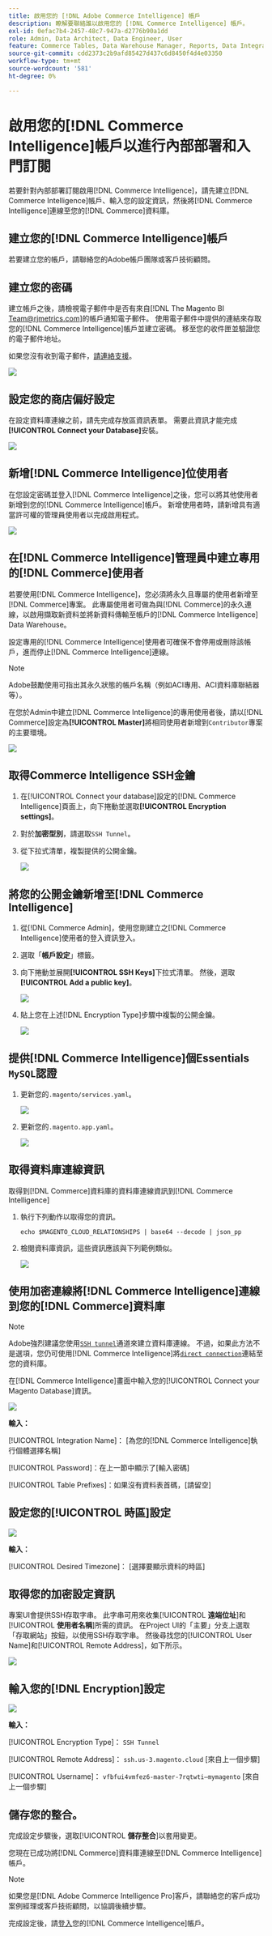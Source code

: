 ```yaml
---
title: 啟用您的 [!DNL Adobe Commerce Intelligence] 帳戶
description: 瞭解要聯絡誰以啟用您的 [!DNL Commerce Intelligence] 帳戶。
exl-id: 0efac7b4-2457-48c7-947a-d2776b90a1dd
role: Admin, Data Architect, Data Engineer, User
feature: Commerce Tables, Data Warehouse Manager, Reports, Data Integration
source-git-commit: cdd2373c2b9afd85427d437c6d8450f4d4e03350
workflow-type: tm+mt
source-wordcount: '581'
ht-degree: 0%

---
```


# 啟用您的[!DNL Commerce Intelligence]帳戶以進行內部部署和入門訂閱

若要針對內部部署訂閱啟用[!DNL Commerce Intelligence]，請先建立[!DNL Commerce Intelligence]帳戶、輸入您的設定資訊，然後將[!DNL Commerce Intelligence]連線至您的[!DNL Commerce]資料庫。<!-- For information about activation in `Cloud Starter` projects, see [Activating your [!DNL Commerce Intelligence] Account for `Cloud Starter` Subscriptions](../getting-started/cloud-activation.md).-->

## 建立您的[!DNL Commerce Intelligence]帳戶

若要建立您的帳戶，請聯絡您的Adobe帳戶團隊或客戶技術顧問。

## 建立您的密碼

建立帳戶之後，請檢視電子郵件中是否有來自[!DNL The Magento BI Team@rjmetrics.com]的帳戶通知電子郵件。 使用電子郵件中提供的連結來存取您的[!DNL Commerce Intelligence]帳戶並建立密碼。 移至您的收件匣並驗證您的電子郵件地址。

如果您沒有收到電子郵件，[請連絡支援](https://experienceleague.adobe.com/docs/commerce-knowledge-base/kb/troubleshooting/miscellaneous/mbi-service-policies.html?lang=en)。

![](../assets/create-account-4.png)

## 設定您的商店偏好設定

在設定資料庫連線之前，請先完成存放區資訊表單。 需要此資訊才能完成&#x200B;**[!UICONTROL Connect your Database]**&#x200B;安裝。

![](../assets/create-account-6.png)

## 新增[!DNL Commerce Intelligence]位使用者

在您設定密碼並登入[!DNL Commerce Intelligence]之後，您可以將其他使用者新增到您的[!DNL Commerce Intelligence]帳戶。 新增使用者時，請新增具有適當許可權的管理員使用者以完成啟用程式。

![](../assets/create-account-5.png)

## 在[!DNL Commerce Intelligence]管理員中建立專用的[!DNL Commerce]使用者

若要使用[!DNL Commerce Intelligence]，您必須將永久且專屬的使用者新增至[!DNL Commerce]專案。 此專屬使用者可做為與[!DNL Commerce]的永久連線，以啟用擷取新資料並將新資料傳輸至帳戶的[!DNL Commerce Intelligence] Data Warehouse。

設定專用的[!DNL Commerce Intelligence]使用者可確保不會停用或刪除該帳戶，進而停止[!DNL Commerce Intelligence]連線。


>[!NOTE]
>
>Adobe鼓勵使用可指出其永久狀態的帳戶名稱（例如ACI專用、ACI資料庫聯結器等）。

在您於Admin中建立[!DNL Commerce Intelligence]的專用使用者後，請以[!DNL Commerce]設定為&#x200B;**[!UICONTROL Master]**&#x200B;將相同使用者新增到`Contributor`專案的主要環境。

![](../assets/commerce-add-user-settings.png)

## 取得Commerce Intelligence SSH金鑰

1. 在[!UICONTROL Connect your database]設定的[!DNL Commerce Intelligence]頁面上，向下捲動並選取&#x200B;**[!UICONTROL Encryption settings]**。

1. 對於&#x200B;**加密型別**，請選取`SSH Tunnel`。

1. 從下拉式清單，複製提供的公開金鑰。

   ![](../assets/encryption-setting-new-account.png)

## 將您的公開金鑰新增至[!DNL Commerce Intelligence]

1. 從[!DNL Commerce Admin]，使用您剛建立之[!DNL Commerce Intelligence]使用者的登入資訊登入。

1. 選取「**帳戶設定**」標籤。

1. 向下捲動並展開&#x200B;**[!UICONTROL SSH Keys]**&#x200B;下拉式清單。 然後，選取&#x200B;**[!UICONTROL Add a public key]**。

   ![](../assets/add-public-key.png)

1. 貼上您在上述[!DNL Encryption Type]步驟中複製的公開金鑰。

   ![](../assets/paste-public-key.png)

## 提供[!DNL Commerce Intelligence]個Essentials `MySQL`認證

1. 更新您的`.magento/services.yaml`。

   ![](../assets/update-magento-services-yaml.png)

1. 更新您的`.magento.app.yaml`。

   ![](../assets/magento-app-yaml-relationships.png)

## 取得資料庫連線資訊

取得到[!DNL Commerce]資料庫的資料庫連線資訊到[!DNL Commerce Intelligence]

1. 執行下列動作以取得您的資訊。

   `echo $MAGENTO_CLOUD_RELATIONSHIPS | base64 --decode | json_pp`

1. 檢閱資料庫資訊，這些資訊應該與下列範例類似。

   ![](../assets/example-database-information.png)

## 使用加密連線將[!DNL Commerce Intelligence]連線到您的[!DNL Commerce]資料庫

>[!NOTE]
>
>Adobe強烈建議您使用[`SSH tunnel`](../data-analyst/importing-data/integrations/mysql-via-ssh-tunnel.md)通道來建立資料庫連線。 不過，如果此方法不是選項，您仍可使用[!DNL Commerce Intelligence]將[`direct connection`](../data-analyst/importing-data/integrations/mysql-via-a-direct-connection.md)連結至您的資料庫。

在[!DNL Commerce Intelligence]畫面中輸入您的[!UICONTROL Connect your Magento Database]資訊。

![](../assets/connect-magento-db.png)

**輸入：**

[!UICONTROL Integration Name]： [為您的[!DNL Commerce Intelligence]執行個體選擇名稱]

[!UICONTROL Host]: `mbi.internal`

[!UICONTROL Port]: `3306`

[！UICONTROL使用者名稱]: `mbi`

[!UICONTROL Password]：在上一節中顯示了[輸入密碼]

[!UICONTROL Database Name]: `main`

[!UICONTROL Table Prefixes]：如果沒有資料表首碼，[請留空]

## 設定您的&#x200B;[!UICONTROL **時區**]&#x200B;設定

![](../assets/time-zone-settings.png)

**輸入：**

[!UICONTROL Database Timezone]: `UTC`

[!UICONTROL Desired Timezone]： [選擇要顯示資料的時區]

## 取得您的加密設定資訊

專案UI會提供SSH存取字串。 此字串可用來收集&#x200B;[!UICONTROL **遠端位址**]&#x200B;和&#x200B;[!UICONTROL **使用者名稱**]&#x200B;所需的資訊。 在Project UI的「主要」分支上選取「存取網站」按鈕，以使用SSH存取字串。 然後尋找您的[!UICONTROL User Name]和[!UICONTROL Remote Address]，如下所示。

![](../assets/master-branch-settings.png)

## 輸入您的[!DNL Encryption]設定

![](../assets/encryption-settings-2.png)

**輸入：**

[!UICONTROL Encryption Type]： `SSH Tunnel`

[!UICONTROL Remote Address]： `ssh.us-3.magento.cloud` [來自上一個步驟]

[!UICONTROL Username]： `vfbfui4vmfez6-master-7rqtwti—mymagento` [來自上一個步驟]

[!UICONTROL Port]: `22`

## 儲存您的整合。

完成設定步驟後，選取&#x200B;[!UICONTROL **儲存整合**]&#x200B;以套用變更。

您現在已成功將[!DNL Commerce]資料庫連線至[!DNL Commerce Intelligence]帳戶。

>[!NOTE]
>
>如果您是[!DNL Adobe Commerce Intelligence Pro]客戶，請聯絡您的客戶成功案例經理或客戶技術顧問，以協調後續步驟。

完成設定後，請[登入](../getting-started/sign-in.md)您的[!DNL Commerce Intelligence]帳戶。

<!---# Activate your [!DNL Commerce Intelligence] Account 

To activate [!DNL Commerce Intelligence] for on-premise or `Cloud Pro` subscriptions, [contact support](https://experienceleague.adobe.com/docs/commerce-knowledge-base/kb/troubleshooting/miscellaneous/mbi-service-policies.html).

>[!NOTE]
>
>Adobe no longer supports new `Cloud Starter` subscriptions.--->
